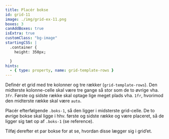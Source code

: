 ```yaml
---
title: Placér bokse
id: grid-11
image: ./img/grid-ex-11.png
boxes: 3
canAddBoxes: true
isExtra: true
customClass: "bg-image"
startingCSS: |
  .container {
    height: 350px;

  }
hints:
  - { type: property, name: grid-template-rows }
---
```


Definér et grid med tre kolonner og tre rækker (`grid-template-rows`). Den midterste kolonne-celle skal være tre gange så stor som de to øvrige vha. `3fr`. Første og sidste række skal optage lige meget plads vha. `1fr`, hvorimod den midterste række skal være `auto`.

Placér efterfølgende `.boks-1`, så den ligger i midsterste grid-celle. De to øvrige bokse skal ligge i hhv. første og sidste række og være placeret, så de ligger sig tæt op af `.boks-1` (se reference).

Tilføj derefter et par bokse for at se, hvordan disse lægger sig i grid’et.
